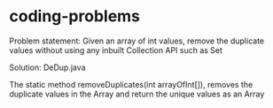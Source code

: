 # coding-problems

Problem statement:
Given an array of int values, remove the duplicate values without using any inbuilt Collection API such as Set

Solution: DeDup.java

The static method removeDuplicates(int arrayOfInt[]), removes the duplicate values in the Array and return the unique values as an Array
